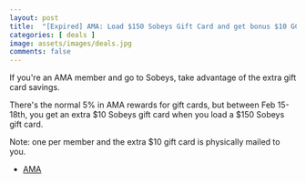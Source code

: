 ```yaml
---
layout: post
title:  "[Expired] AMA: Load $150 Sobeys Gift Card and get bonus $10 GC (and 5% rewards) Feb 15th - Feb 18th 2024"
categories: [ deals ]
image: assets/images/deals.jpg
comments: false
---
```


If you're an AMA member and go to Sobeys, take advantage of the extra gift card savings.

There's the normal 5% in AMA rewards for gift cards, but between Feb 15-18th, you get an extra $10 Sobeys gift card when you load a $150 Sobeys gift card.

Note: one per member and the extra $10 gift card is physically mailed to you.

- [AMA ](https://ama.ab.ca/rewards/partners/sobeys-safeway-freshco-iga-gift-card)
